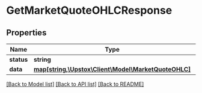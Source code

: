 # GetMarketQuoteOHLCResponse

## Properties
Name | Type | Description | Notes
------------ | ------------- | ------------- | -------------
**status** | **string** |  | [optional] 
**data** | [**map[string,\Upstox\Client\Model\MarketQuoteOHLC]**](MarketQuoteOHLC.md) |  | [optional] 

[[Back to Model list]](../../README.md#documentation-for-models) [[Back to API list]](../../README.md#documentation-for-api-endpoints) [[Back to README]](../../README.md)

